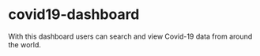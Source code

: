 # covid19-dashboard
With this dashboard users can search and view Covid-19 data from around the world.

